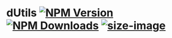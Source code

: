 # dUtils [![NPM Version][npm-image]][npm-url] [![NPM Downloads][downloads-image]][downloads-url] [![size-image]][size-url]

[size-image]: https://badgen.net/bundlephobia/minzip/js-toolkits
[size-url]: https://bundlephobia.com/result?p=js-toolkits
[npm-image]: https://badgen.net/npm/v/js-toolkits
[npm-url]: https://npmjs.org/package/js-toolkits
[downloads-image]: https://badgen.net/npm/dt/js-toolkits
[downloads-url]: https://npmjs.org/package/js-toolkits